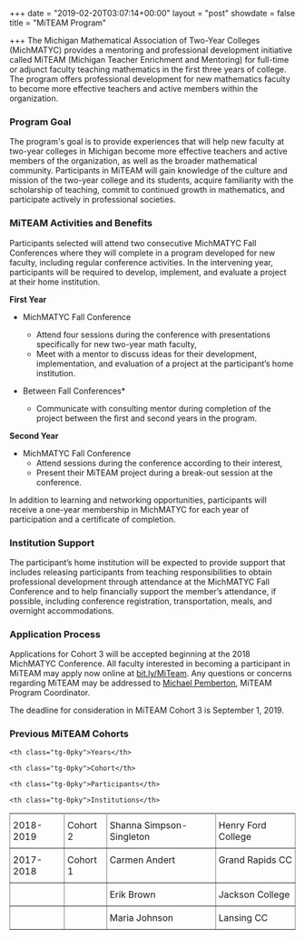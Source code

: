 +++
date = "2019-02-20T03:07:14+00:00"
layout = "post"
showdate = false
title = "MiTEAM Program"

+++
The Michigan Mathematical Association of Two-Year Colleges (MichMATYC) provides a mentoring and professional development initiative called MiTEAM (Michigan Teacher Enrichment and Mentoring) for full-time or adjunct faculty teaching mathematics in the first three years of college. The program offers professional development for new mathematics faculty to become more effective teachers and active members within the organization.

### Program Goal

The program's goal is to provide experiences that will help new faculty at two-year colleges in Michigan become more effective teachers and active members of the organization, as well as the broader mathematical community. Participants in MiTEAM will gain knowledge of the culture and mission of the two-year college and its students, acquire familiarity with the scholarship of teaching, commit to continued growth in mathematics, and participate actively in professional societies.

### MiTEAM Activities and Benefits

Participants selected will attend two consecutive MichMATYC Fall Conferences where they will complete in a program developed for new faculty, including regular conference activities. In the intervening year, participants will be required to develop, implement, and evaluate a project at their home institution.

**First Year**

* MichMATYC Fall Conference
  * Attend four sessions during the conference with presentations specifically for new two-year math faculty,
  * Meet with a mentor to discuss ideas for their development, implementation, and evaluation of a project at the participant’s home institution.

* Between Fall Conferences*
  * Communicate with consulting mentor during completion of the project between the first and second years in the program.

**Second Year**

* MichMATYC Fall Conference
  * Attend sessions during the conference according to their interest,
  * Present their MiTEAM project during a break-out session at the conference.

In addition to learning and networking opportunities, participants will receive a one-year membership in MichMATYC for each year of participation and a certificate of completion.

### Institution Support

The participant’s home institution will be expected to provide support that includes releasing participants from teaching responsibilities to obtain professional development through attendance at the MichMATYC Fall Conference and to help financially support the member’s attendance, if possible, including conference registration, transportation, meals, and overnight accommodations.

### Application Process

Applications for Cohort 3 will be accepted beginning at the 2018 MichMATYC Conference. All faculty interested in becoming a participant in MiTEAM may apply now online at [bit.ly/MiTeam](http://bit.ly/MiTeam). Any questions or concerns regarding MiTEAM may be addressed to [Michael Pemberton](mailto:pembertm@lcc.edu), MiTEAM Program Coordinator.

The deadline for consideration in MiTEAM Cohort 3 is September 1, 2019.

### Previous MiTEAM Cohorts

<style type="text/css">

.tg  {border-collapse:collapse;border-spacing:0;}

.tg td{padding:10px 5px;border-style:solid;border-width:1px;overflow:hidden;word-break:normal;border-color:black;}

.tg th{font-weight:normal;padding:10px 5px;border-style:solid;border-width:1px;overflow:hidden;word-break:normal;border-color:black;}

.tg .tg-0pky{border-color:inherit;text-align:left;vertical-align:top}

</style>

<table class="tg">

<tr>

    <th class="tg-0pky">Years</th>
    
    <th class="tg-0pky">Cohort</th>
    
    <th class="tg-0pky">Participants</th>
    
    <th class="tg-0pky">Institutions</th>

</tr>

<tr>
    <td class="tg-0pky">2018-2019</td>
    <td class="tg-0pky">Cohort 2</td>
    <td class="tg-0pky">Shanna Simpson-Singleton</td>
    <td class="tg-0pky">Henry Ford College</td>
</tr>

<tr>
    <td class="tg-0pky">2017-2018</td>
    <td class="tg-0pky">Cohort 1</td>
    <td class="tg-0pky">Carmen Andert</td>
    <td class="tg-0pky">Grand Rapids CC</td>
</tr>

<tr>
    <td class="tg-0pky"></td>
    <td class="tg-0pky"></td>
    <td class="tg-0pky">Erik Brown</td>
    <td class="tg-0pky">Jackson College</td>
</tr>

<tr>
    <td class="tg-0pky"></td>
    <td class="tg-0pky"></td>
    <td class="tg-0pky">Maria Johnson</td>
    <td class="tg-0pky">Lansing CC</td>
</tr>


</table>
